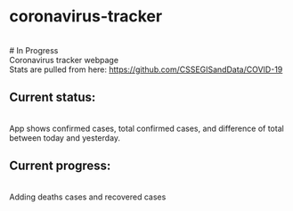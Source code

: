 # coronavirus-tracker
 
<br> # In Progress
<br> Coronavirus tracker webpage 
<br> Stats are pulled from here: https://github.com/CSSEGISandData/COVID-19

## Current status:
<br> App shows confirmed cases, total confirmed cases, and difference of total between today and yesterday.
<br>
## Current progress:
<br> Adding deaths cases and recovered cases
